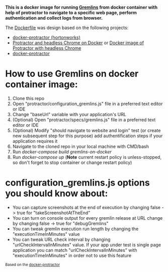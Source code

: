 **This is a docker image for running [Gremlins](https://github.com/marmelab/gremlins.js) from docker container with help of protractor to navigate to a specific web page, perform authentication and collect logs from browser.**

The [Dockerfile](Dockerfile) was design based on the following projects:
- [docker-protractor (hortonworks)](https://github.com/hortonworks/docker-protractor)
- [Protractor and headless Chrome on Docker](http://float-middle.com/protractor-and-headless-chrome-on-docker-with-video-tutorial/) or [Docker image of Protractor with headless Chrome](https://github.com/jciolek/docker-protractor-headless)
- [docker-protractor](https://github.com/School-Improvement-Network/docker-protractor)

# How to use Gremlins on docker container image:
1. Clone this repo
2. Open "protractor/configuration_gremlins.js" file in a preferred text editor or IDE
3. Change "baseUrl" variable with your application's URL
4. (Optional) Open "protractor/specs/gremlins.js" file in a preferred text editor or IDE
5. (Optional) Modify "should navigate to website and login" test (or create new subsequent step for this purpose) add authentification steps if your application requires it
6. Navigate to the cloned repo in your local machine with CMD/bash
7. Run *docker-compose build gremlins-on-docker*
8. Run *docker-compose up* (**Note** current restart policy is unless-stopped, so don't forget to stop container or change restart policy)

# configuration_gremlins.js options you should know about:
- You can capture screenshots at the end of execution by changing false -> true for "takeScreenshotAtTheEnd"
- You can turn on console output for every gremlin release at URL change by changing false -> true for "debugGremlins"
- You can tweak gremlin execution run length by changing the "executionTimeInMinutes" value
- You can tweak URL check interval by changing "urlCheckIntervalInMinutes" value. If your app under test is single page application you can match "urlCheckIntervalInMinutes" with "executionTimeInMinutes" in order not to use this feature

<sub>Based on the [docker-protractor](https://github.com/hortonworks/docker-protractor)</sub>
